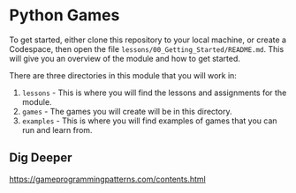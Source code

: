 # Python Games

To get started, either clone this repository to your local machine, or create a
Codespace, then open the file `lessons/00_Getting_Started/README.md`. This will
give you an overview of the module and how to get started.


There are three directories in this module that you will work in: 

1. `lessons` - This is where you will find the lessons and assignments for the module.
2. `games` - The games you will create will be in this directory.
3. `examples` - This is where you will find examples of games that you can run and learn from.



## Dig Deeper

https://gameprogrammingpatterns.com/contents.html